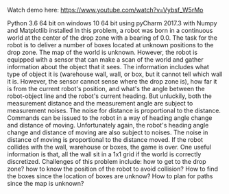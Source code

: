 Watch demo here:
https://www.youtube.com/watch?v=Vybsf_W5rMo

Python 3.6 64 bit on windows 10 64 bit using pyCharm 2017.3 with Numpy and Matplotlib installed
In this problem, a robot was born in a continuous world at the center of the drop zone with a bearing of 0.0. The task for the robot is to deliver a number of boxes located at unknown positions to the drop zone. The map of the world is unknown. However, the robot is equipped with a sensor that can make a scan of the world and gather information about the object that it sees. The information includes what type of object it is (warehouse wall, wall, or box, but it cannot tell which wall it is. However, the sensor cannot sense where the drop zone is), how far it is from the current robot's position, and what's the angle between the robot-object line and the robot's current heading. But unluckily, both the measurement distance and the measurement angle are subject to measurement noises. The noise for distance is proportional to the distance. Commands can be issued to the robot in a way of heading angle change and distance of moving. Unfortunately again, the robot's heading angle change and distance of moving are also subject to noises. The noise in distance of moving is proportional to the distance moved. If the robot collides with the wall, warehouse or boxes, the game is over. One useful information is that, all the wall sit in a 1x1 grid if the world is correctly discretized.
Challenges of this problem include: how to get to the drop zone? how to know the position of the robot to avoid collision? How to find the boxes since the location of boxes are unknow? How to plan for paths since the map is unknown?